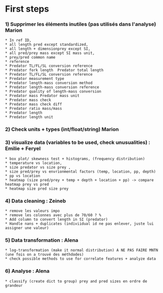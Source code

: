 # First steps 
### 1) Supprimer les éléments inutiles (pas utilisés dans l'analyse) Marion
    * In ref ID, 
    * all length pred except standardized, 
    * all length + dimensionprey except SI, 
    * all pred/prey mass except SI mass unit, 
    * prey/pred common name 
    * reference
    * Predator TL/FL/SL conversion reference
    * Predator fork length	Predator total length	
    * Predator TL/FL/SL conversion reference	
    * Predator measurement type	
    * Predator length-mass conversion method	
    * Predator length-mass conversion reference	
    * Predator quality of length-mass conversion	
    * Predator mass	Predator mass unit	
    * Predator mass check	
    * Predator mass check diff	
    * Predator ratio mass/mass
    * Predator length	
    * Predator length unit
### 2) Check units + types (int/float/string) Marion
### 3) visualize data (variables to be used, check unusualities) : Emilie + Feryel
    * box plot/ skewness test + histograms, (frequency distribution) 
    * temperature vs location, 
    * size predator vs size prey , 
    * size pred/prey vs envrionmental factors (temp, location, pp, depth) 
    * pp vs location 
    * heatmap (size pred/prey + temp + depth + location + pp) -> compare heatmap prey vs pred
    * heatmap size pred size prey

### 4) Data cleaning : Zeineb
    * remove les valeurs impo
    * remove les colonnes avec plus de 70/60 ? % 
    * Add column to convert length in SI (predator)
    * Handle nans + duplicates (indiviidual id ne pas enlever, juste lui assigner une valeur)
    


### 5) Data transformation : Alena
    * log-transformation (make it normal distribution) A NE PAS FAIRE MNTN (une fois on a trouvé des méthdodes)
    * check possible methods to use for correlate features + analyze data

### 6) Analyse : Alena 
    * classify (create dict to group) prey and pred sizes en ordre de grandeur  